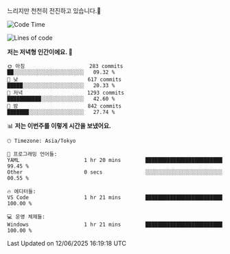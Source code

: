 느리지만 천천히 전진하고 있습니다.🐢

<!--START_SECTION:waka-->
![Code Time](http://img.shields.io/badge/Code%20Time-1%2C596%20hrs%2015%20mins-blue)

![Lines of code](https://img.shields.io/badge/%EC%A0%80%EB%8A%94%20%EC%97%AC%ED%83%9C%EA%B9%8C%EC%A7%80%20-919.4%20thousand%20%EC%A4%84%EC%9D%98%20%EC%BD%94%EB%93%9C%EB%A5%BC%20%EC%9E%91%EC%84%B1%ED%96%88%EC%96%B4%EC%9A%94.-blue)

**저는 저녁형 인간이에요. 🦉** 

```text
🌞 아침                     283 commits         ██░░░░░░░░░░░░░░░░░░░░░░░   09.32 % 
🌆 낮　                     617 commits         █████░░░░░░░░░░░░░░░░░░░░   20.33 % 
🌃 저녁                     1293 commits        ███████████░░░░░░░░░░░░░░   42.60 % 
🌙 밤　                     842 commits         ███████░░░░░░░░░░░░░░░░░░   27.74 % 
```


📊 **저는 이번주를 이렇게 시간을 보냈어요.** 

```text
🕑︎ Timezone: Asia/Tokyo

💬 프로그래밍 언어들: 
YAML                     1 hr 20 mins        █████████████████████████   99.45 % 
Other                    0 secs              ░░░░░░░░░░░░░░░░░░░░░░░░░   00.55 % 

🔥 에디터들: 
VS Code                  1 hr 21 mins        █████████████████████████   100.00 % 

💻 운영 체제들: 
Windows                  1 hr 21 mins        █████████████████████████   100.00 % 
```


 Last Updated on 12/06/2025 16:19:18 UTC
<!--END_SECTION:waka-->
